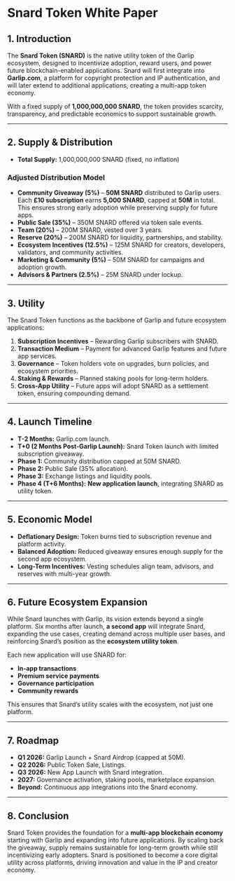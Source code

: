 

# Snard Token White Paper

## 1. Introduction

The **Snard Token (SNARD)** is the native utility token of the Garlip ecosystem, designed to incentivize adoption, reward users, and power future blockchain-enabled applications. Snard will first integrate into **Garlip.com**, a platform for copyright protection and IP authentication, and will later extend to additional applications, creating a multi-app token economy.

With a fixed supply of **1,000,000,000 SNARD**, the token provides scarcity, transparency, and predictable economics to support sustainable growth.

---

## 2. Supply & Distribution

* **Total Supply:** 1,000,000,000 SNARD (fixed, no inflation)

### Adjusted Distribution Model

* **Community Giveaway (5%)** – **50M SNARD** distributed to Garlip users. Each **£10 subscription** earns **5,000 SNARD**, capped at **50M** in total. This ensures strong early adoption while preserving supply for future apps.
* **Public Sale (35%)** – 350M SNARD offered via token sale events.
* **Team (20%)** – 200M SNARD, vested over 3 years.
* **Reserve (20%)** – 200M SNARD for liquidity, partnerships, and stability.
* **Ecosystem Incentives (12.5%)** – 125M SNARD for creators, developers, validators, and community activities.
* **Marketing & Community (5%)** – 50M SNARD for campaigns and adoption growth.
* **Advisors & Partners (2.5%)** – 25M SNARD under lockup.

---

## 3. Utility

The Snard Token functions as the backbone of Garlip and future ecosystem applications:

1. **Subscription Incentives** – Rewarding Garlip subscribers with SNARD.
2. **Transaction Medium** – Payment for advanced Garlip features and future app services.
3. **Governance** – Token holders vote on upgrades, burn policies, and ecosystem priorities.
4. **Staking & Rewards** – Planned staking pools for long-term holders.
5. **Cross-App Utility** – Future apps will adopt SNARD as a settlement token, ensuring compounding demand.

---

## 4. Launch Timeline

* **T-2 Months:** Garlip.com launch.
* **T+0 (2 Months Post-Garlip Launch):** Snard Token launch with limited subscription giveaway.
* **Phase 1:** Community distribution capped at 50M SNARD.
* **Phase 2:** Public Sale (35% allocation).
* **Phase 3:** Exchange listings and liquidity pools.
* **Phase 4 (T+6 Months):** **New application launch**, integrating SNARD as utility token.

---

## 5. Economic Model

* **Deflationary Design:** Token burns tied to subscription revenue and platform activity.
* **Balanced Adoption:** Reduced giveaway ensures enough supply for the second app ecosystem.
* **Long-Term Incentives:** Vesting schedules align team, advisors, and reserves with multi-year growth.

---

## 6. Future Ecosystem Expansion

While Snard launches with Garlip, its vision extends beyond a single platform. Six months after launch, **a second app** will integrate Snard, expanding the use cases, creating demand across multiple user bases, and reinforcing Snard’s position as the **ecosystem utility token**.

Each new application will use SNARD for:

* **In-app transactions**
* **Premium service payments**
* **Governance participation**
* **Community rewards**

This ensures that Snard’s utility scales with the ecosystem, not just one platform.

---

## 7. Roadmap

* **Q1 2026:** Garlip Launch + Snard Airdrop (capped at 50M).
* **Q2 2026:** Public Token Sale, Listings.
* **Q3 2026:** New App Launch with Snard integration.
* **2027:** Governance activation, staking pools, marketplace expansion.
* **Beyond:** Continuous app integrations into the Snard economy.

---

## 8. Conclusion

Snard Token provides the foundation for a **multi-app blockchain economy** starting with Garlip and expanding into future applications. By scaling back the giveaway, supply remains sustainable for long-term growth while still incentivizing early adopters. Snard is positioned to become a core digital utility across platforms, driving innovation and value in the IP and creator economy.


